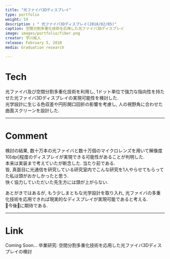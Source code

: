 ```yaml
---
title: "光ファイバ3Dディスプレイ"
type: portfolio
weight: 19
description : " 光ファイバ3Dディスプレイ(2018/02/05)"
caption: 空間分割多重化技術を応用した光ファイバ3Dディスプレイ
image: images/portfolio/fiber.png
creator: 宇川拓人
release: February 5, 2018
media: Graduation research

---
```

# Tech
光ファイバ及び空間分割多重化技術を利用し, 1ドット単位で強力な指向性を持たせた光ファイバ3Dディスプレイの実現可能性を検討した. <br>
光学設計に生じる色収差や円形開口回折の影響を考慮し, 人の視野角に合わせた曲面スクリーンを設計した. <br>

---
# Comment
検討の結果, 数十万本の光ファイバと数十万個のマイクロレンズを用いて解像度10[dpi]程度のディスプレイが実現できる可能性があることが判明した. <br> 
本来は実装まで考えていたが断念した. 当たり前である.  <br>
皆, 真面目に光通信を研究している研究室内でこんな研究を1人やらせてもらってた私は頭がおかしかったと思う. <br>
快く協力していただいた先生方には頭が上がらない. <br>

あとがきではあるが, もう少しまともな光学設計を取り入れ, 光ファイバの多重化技術を応用できれば現実的なディスプレイが実現可能であると考える. <br>
今後に期待である. <br>

---
# Link
Coming Soon...
卒業研究: 空間分割多重化技術を応用した光ファイバ3Dディスプレイの検討
